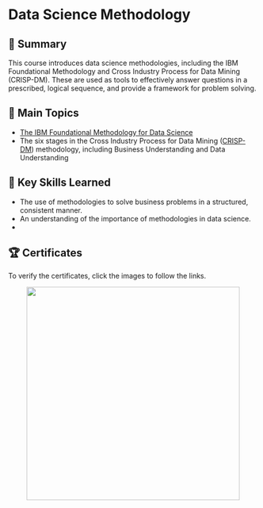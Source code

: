 # Data Science Methodology

## 📄 Summary 
This course introduces data science methodologies, including the IBM Foundational Methodology and Cross Industry Process for Data Mining (CRISP-DM). These are used as tools to effectively answer questions in a prescribed, logical sequence, and provide a framework for problem solving.

## 📑 Main Topics 
- [The IBM Foundational Methodology for Data Science](https://github.com/krit-Okoye/IBM-Data-Science/blob/main/3.Data_Science_Methodology/Foundational%20Methodology.ipynb)
- The six stages in the Cross Industry Process for Data Mining ([CRISP-DM](https://github.com/DanielBarnes18/IBM-Data-Science-Professional-Certificate/blob/main/03.%20Data%20Science%20Methodology/CRISP-DM.ipynb)) methodology, including Business Understanding and Data Understanding

## 🔑 Key Skills Learned 
- The use of methodologies to solve business problems in a structured, consistent manner.
- An understanding of the importance of methodologies in data science.
- 
## 🏆 Certificates 
To verify the certificates, click the images to follow the links.
<p align="middle">
  <a href="https://coursera.org/share/2189dc8f5d66d4f059ed4a8513d9aee9"><img src="https://coursera-certificate-images.s3.amazonaws.com/RUJDL6889VCP" height="430"></a>
 
</p>
